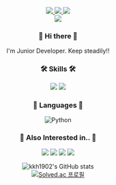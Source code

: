


<div align = "center">
<a href="https://snohalgorithm.tistory.com/"><img src="https://img.shields.io/badge/DevBlog-6799FF?style=flat-square&logo=Micro.blog&logoColor=white"/> <img src="https://img.shields.io/badge/Notion-000000?style=flat-square&logo=Notion&logoColor=white"/> <img src="https://img.shields.io/badge/Gmail-D44638?style=flat-square&logo=Gmail&logoColor=white"/></br>
<a href="https://hits.seeyoufarm.com"><img src="https://hits.seeyoufarm.com/api/count/incr/badge.svg?url=https%3A%2F%2Fgithub.com%2Fkkh1902%2Fhit-counter&count_bg=%2379C83D&title_bg=%23555555&icon=ghostery.svg&icon_color=%23E7E7E7&title=hits&edge_flat=false"/></a>
              

### 👋 Hi there 👋
I'm Junior Developer. Keep steadily!!

### 🛠 Skills 🛠
<img src="https://img.shields.io/badge/Android-3DDC84?style=flat-square&logo=Android&logoColor=white"/> 
<img src="https://img.shields.io/badge/MySQL-4479A1?style=flat-square&logo=MySQL&logoColor=white"/></br>

### 📖 Languages 📖
<img alt="Python" src ="https://img.shields.io/badge/Python-3776AB.svg?&style=for-the-badge&logo=Python&logoColor=white"/></br>


### 🤔 Also Interested in.. 🤔
<img src="https://img.shields.io/badge/iOS-000000?style=flat-square&logo=iOS&logoColor=white"/> <img src="https://img.shields.io/badge/Swift-FA7343?style=flat-square&logo=Swift&logoColor=white"/> <img src="https://img.shields.io/badge/Spring-6DB33F?style=flat-square&logo=Spring&logoColor=white"/> <img src="https://img.shields.io/badge/Backend-6DB33F?style=flat-square&logoColor=white"/>

![kkh1902's GitHub stats](https://github-readme-stats.vercel.app/api?username=kkh1902&show_icons=true&theme=radical)</br>
[![Solved.ac
프로필](http://mazassumnida.wtf/api/v2/generate_badge?boj=kkh1902)](https://solved.ac/kkh1902)
</div> 





<!--
**kkh1902/kkh1902** is a ✨ _special_ ✨ repository because its `README.md` (this file) appears on your GitHub profile.

Here are some ideas to get you started:

- 🔭 I’m currently working on ...
- 🌱 I’m currently learning ...
- 👯 I’m looking to collaborate on ...
- 🤔 I’m looking for help with ...
- 💬 Ask me about ...
- 📫 How to reach me: ...
- 😄 Pronouns: ...
- ⚡ Fun fact: ...
-->

